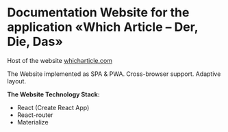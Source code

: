 # Documentation Website for the application «Which Article – Der, Die, Das»
Host of the website [whicharticle.com](https://whicharticle.com)

The Website implemented as SPA & PWA.
Cross-browser support.
Adaptive layout.

**The Website Technology Stack:**
* React (Create React App)
* React-router
* Materialize
